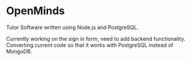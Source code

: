 # OpenMinds

Tutor Software written using Node.js and PostgreSQL.

Currently working on the sign in form, need to add backend functionality. Converting current code so that it works with PostgreSQL instead of MongoDB.
